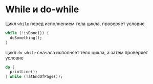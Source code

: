 # While и do-while

Цикл `while` перед исполнением тела цикла, проверяет условие

```dart
while (!isDone()) {
  doSomething();
}
```

Цикл `do while` сначала исполняет тело цикла, а затем проверяет условие

```dart
do {
  printLine();
} while (!atEndOfPage());
```